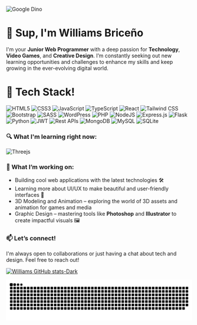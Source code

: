 ![Google Dino](https://raw.githubusercontent.com/saadeghi/saadeghi/refs/heads/master/dino.gif)



# 👋 Sup, I'm Williams Briceño
I'm your **Junior Web Programmer** with a deep passion for **Technology**, **Video Games**, and **Creative Design**. I’m constantly seeking out new learning opportunities and challenges to enhance my skills and keep growing in the ever-evolving digital world.

# 🧰 Tech Stack!


![HTML5](https://img.shields.io/badge/HTML5-E34F26?style=for-the-badge&logo=html5&logoColor=white)
![CSS3](https://img.shields.io/badge/CSS3-1572B6?style=for-the-badge&logo=css3&logoColor=white)
![JavaScript](https://img.shields.io/badge/JavaScript-323330?style=for-the-badge&logo=javascript&logoColor=F7DF1E)
![TypeScript](https://img.shields.io/badge/typescript-%23007ACC.svg?style=for-the-badge&logo=typescript&logoColor=white)
![React](https://img.shields.io/badge/react-%2320232a.svg?style=for-the-badge&logo=react&logoColor=%2361DAFB)
![Tailwind CSS](https://img.shields.io/badge/Tailwind_CSS-38B2AC?style=for-the-badge&logo=tailwind-css&logoColor=white)
![Bootstrap](https://img.shields.io/badge/Bootstrap-563D7C?style=for-the-badge&logo=bootstrap&logoColor=white)
![SASS](https://img.shields.io/badge/SASS-hotpink.svg?style=for-the-badge&logo=SASS&logoColor=white)
![WordPress](https://img.shields.io/badge/WordPress-21759B?style=for-the-badge&logo=wordpress&logoColor=white)
![PHP](https://img.shields.io/badge/PHP-4d59ab?style=for-the-badge&logo=php&logoColor=white)
![NodeJS](https://img.shields.io/badge/node.js-6DA55F?style=for-the-badge&logo=node.js&logoColor=white)
![Express.js](https://img.shields.io/badge/express.js-%23404d59.svg?style=for-the-badge&logo=express&logoColor=%2361DAFB)
![Flask](https://img.shields.io/badge/flask-000000.svg?style=for-the-badge&logo=flask&logoColor=white)
![Python](https://img.shields.io/badge/python-3670A0?style=for-the-badge&logo=python&logoColor=ffdd54)
![JWT](https://img.shields.io/badge/JWT-black?style=for-the-badge&logo=JSON%20web%20tokens)
![Rest APIs](https://img.shields.io/badge/API-white.svg?style=for-the-badge&logo=API&logoColor=black)
![MongoDB](https://img.shields.io/badge/MongoDB-%234ea94b.svg?style=for-the-badge&logo=mongodb&logoColor=white)
![MySQL](https://img.shields.io/badge/mysql-4479A1.svg?style=for-the-badge&logo=mysql&logoColor=white)
![SQLite](https://img.shields.io/badge/sqlite-%2307405e.svg?style=for-the-badge&logo=sqlite&logoColor=white)

### 🔍 What I'm learning right now:
![Threejs](https://img.shields.io/badge/threejs-black?style=for-the-badge&logo=three.js&logoColor=white)

### 🌱 What I’m working on:
- Building cool web applications with the latest technologies 🛠️
- Learning more about UI/UX to make beautiful and user-friendly interfaces 🎨
- 3D Modeling and Animation – exploring the world of 3D assets and animation for games and media 
- Graphic Design – mastering tools like **Photoshop** and **Illustrator** to create impactful visuals 🖼️

### 📫 Let’s connect!
I'm always open to collaborations or just having a chat about tech and design. Feel free to reach out!

[![Williams GitHub stats-Dark](https://github-readme-stats.vercel.app/api?username=WilliamsjAlva&show_icons=true&theme=dark#gh-dark-mode-only)](https://github.com/anuraghazra/github-readme-stats#gh-dark-mode-only)

<picture>
  <source media="(prefers-color-scheme: dark)" srcset="https://raw.githubusercontent.com/WilliamsjAlva/WilliamsjAlva/output/github-snake-dark.svg" />
  <source media="(prefers-color-scheme: light)" srcset="https://raw.githubusercontent.com/WilliamsjAlva/WilliamsjAlva/output/github-snake.svg" />
  <img alt="github-snake" src="https://raw.githubusercontent.com/WilliamsjAlva/WilliamsjAlva/output/github-snake.svg" />
</picture>

